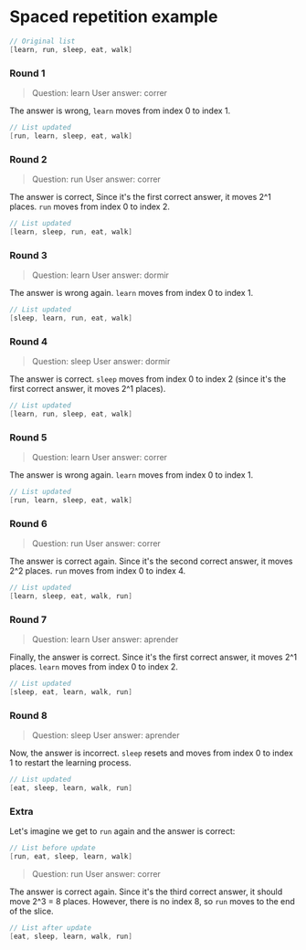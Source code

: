 # Spaced repetition example

```go
// Original list
[learn, run, sleep, eat, walk]
```

### Round 1

> Question: learn
> User answer: correr

The answer is wrong, `learn` moves from index 0 to index 1.

```go
// List updated
[run, learn, sleep, eat, walk]
```

### Round 2

> Question: run
> User answer: correr

The answer is correct, Since it's the first correct answer, it moves 2^1 places. `run` moves from index 0 to index 2.

```go
// List updated
[learn, sleep, run, eat, walk]
```

### Round 3

> Question: learn
> User answer: dormir

The answer is wrong again. `learn` moves from index 0 to index 1.

```go
// List updated
[sleep, learn, run, eat, walk]
```

### Round 4

> Question: sleep
> User answer: dormir

The answer is correct. `sleep` moves from index 0 to index 2 (since it's the first correct answer, it moves 2^1 places).

```go
// List updated
[learn, run, sleep, eat, walk]
```

### Round 5

> Question: learn
> User answer: correr

The answer is wrong again. `learn` moves from index 0 to index 1.

```go
// List updated
[run, learn, sleep, eat, walk]
```

### Round 6

> Question: run
> User answer: correr

The answer is correct again. Since it's the second correct answer, it moves 2^2 places. `run` moves from index 0 to index 4.

```go
// List updated
[learn, sleep, eat, walk, run]
```

### Round 7

> Question: learn
> User answer: aprender

Finally, the answer is correct. Since it's the first correct answer, it moves 2^1 places. `learn` moves from index 0 to index 2.

```go
// List updated
[sleep, eat, learn, walk, run]
```

### Round 8

> Question: sleep
> User answer: aprender

Now, the answer is incorrect. `sleep` resets and moves from index 0 to index 1 to restart the learning process.

```go
// List updated
[eat, sleep, learn, walk, run]
```

### Extra

Let's imagine we get to `run` again and the answer is correct:

```go
// List before update
[run, eat, sleep, learn, walk]
```

> Question: run
> User answer: correr

The answer is correct again. Since it's the third correct answer, it should move 2^3 = 8 places. However, there is no index 8, so `run` moves to the end of the slice.

```go
// List after update
[eat, sleep, learn, walk, run]
```
